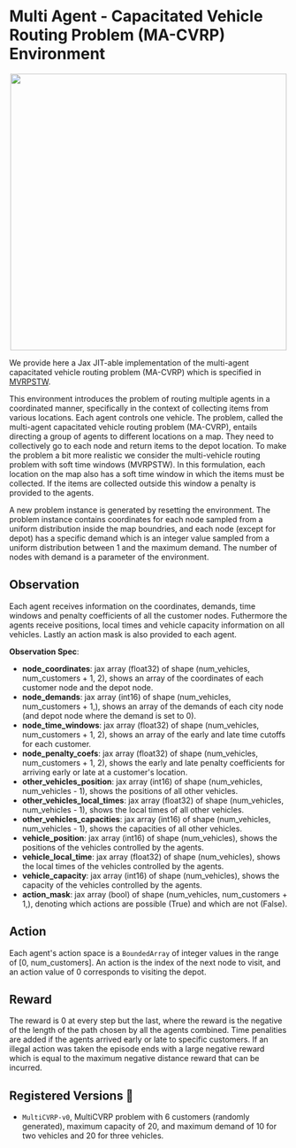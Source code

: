 # Multi Agent - Capacitated Vehicle Routing Problem (MA-CVRP) Environment

<p align="center">
        <img src="../img/MultiCVRP.png" width="500"/>
</p>

We provide here a Jax JIT-able implementation of the multi-agent capacitated vehicle routing problem
(MA-CVRP) which is specified in [MVRPSTW](https://arxiv.org/abs/2002.05513).


This environment introduces the problem of routing multiple agents in a coordinated manner, specifically in the context of collecting items from various locations. Each agent controls one vehicle. The problem, called the multi-agent capacitated vehicle routing problem (MA-CVRP), entails directing a group of agents to different locations on a map. They need to collectively go to each node and return items to the depot location. To make the problem a bit more realistic we consider the multi-vehicle routing problem with soft time windows (MVRPSTW). In this formulation, each location on the map also has a soft time window in which the items must be collected. If the items are collected outside this window a penalty is provided to the agents.

A new problem instance is generated by resetting the environment. The problem instance contains
coordinates for each node sampled from a uniform distribution inside the map boundries, and each node
(except for depot) has a specific demand which is an integer value sampled from a uniform
distribution between 1 and the maximum demand.
The number of nodes with demand is a parameter of the environment.

## Observation
Each agent receives information on the coordinates, demands, time windows and penalty coefficients of all the customer nodes. Futhermore the agents receive positions, local times and vehicle capacity information on all vehicles. Lastly an action mask is also provided to each agent.

**Observation Spec**:

- **node_coordinates**: jax array (float32) of shape (num_vehicles, num_customers + 1, 2), shows an array of the coordinates of each customer node
and the depot node.
- **node_demands**: jax array (int16) of shape (num_vehicles, num_customers + 1,), shows an array of the demands of each city node
(and depot node where the demand is set to 0).
- **node_time_windows**: jax array (float32) of shape (num_vehicles, num_customers + 1, 2), shows an array of the early and late time cutoffs for each customer.
- **node_penalty_coefs**: jax array (float32) of shape (num_vehicles, num_customers + 1, 2), shows the early and late penalty coefficients for arriving early or late at a customer's location.
- **other_vehicles_position**: jax array (int16) of shape (num_vehicles, num_vehicles - 1), shows the positions of all other vehicles.
- **other_vehicles_local_times**: jax array (float32) of shape (num_vehicles, num_vehicles - 1), shows the local times of all other vehicles.
- **other_vehicles_capacities**: jax array (int16) of shape (num_vehicles, num_vehicles - 1), shows the capacities of all other vehicles.
- **vehicle_position**: jax array (int16) of shape (num_vehicles), shows the positions of the vehicles controlled by the agents.
- **vehicle_local_time**: jax array (float32) of shape (num_vehicles), shows the local times of the vehicles controlled by the agents.
- **vehicle_capacity**: jax array (int16) of shape (num_vehicles), shows the capacity of the vehicles controlled by the agents.
- **action_mask**: jax array (bool) of shape (num_vehicles, num_customers + 1,), denoting which actions are possible (True) and
which are not (False).

## Action
Each agent's action space is a `BoundedArray` of integer values in the range of [0, num_customers]. An action is the index of the
next node to visit, and an action value of 0 corresponds to visiting the depot.

## Reward
The reward is 0 at every step but the last, where the reward is
the negative of the length of the path chosen by all the agents combined. Time penalities are added if the agents arrived early or late to specific customers. If an illegal action was taken the episode ends with a large negative reward which is equal to the maximum negative distance reward that can be incurred.

## Registered Versions 📖
- `MultiCVRP-v0`, MultiCVRP problem with 6 customers (randomly generated), maximum capacity of 20, and maximum demand of 10 for two vehicles and 20 for three vehicles.
